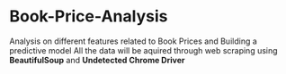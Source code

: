 # Book-Price-Analysis

<h>Analysis on different features related to Book Prices and Building a predictive model<h>
All the data will be aquired through web scraping using **BeautifulSoup** and **Undetected Chrome Driver**
